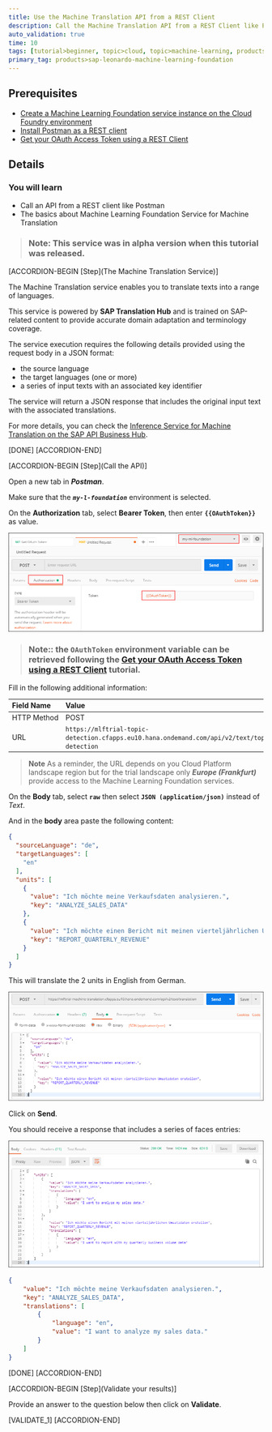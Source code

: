 ```yaml
---
title: Use the Machine Translation API from a REST Client
description: Call the Machine Translation API from a REST Client like Postman
auto_validation: true
time: 10
tags: [tutorial>beginner, topic>cloud, topic>machine-learning, products>sap-cloud-platform, products>sap-cloud-platform-for-the-cloud-foundry-environment]
primary_tag: products>sap-leonardo-machine-learning-foundation
---
```


## Prerequisites
 - [Create a Machine Learning Foundation service instance on the Cloud Foundry environment](https://developers.sap.com/tutorial-navigator.html?mlfs-cf-create-instance.html)
 - [Install Postman as a REST client](https://developers.sap.com/tutorials/api-tools-postman-install.html)
 - [Get your OAuth Access Token using a REST Client](https://developers.sap.com/tutorials/cp-mlf-rest-generate-oauth-token.html)

## Details
### You will learn
  - Call an API from a REST client like Postman
  - The basics about Machine Learning Foundation Service for Machine Translation

> ### **Note:** This service was in alpha version when this tutorial was released.

[ACCORDION-BEGIN [Step](The Machine Translation Service)]

The Machine Translation service enables you to translate texts into a range of languages.

This service is powered by **SAP Translation Hub** and is trained on SAP-related content to provide accurate domain adaptation and terminology coverage.

The service execution requires the following details provided using the request body in a JSON format:
 - the source language
 - the target languages (one or more)
 - a series of input texts with an associated key identifier

The service will return a JSON response that includes the original input text with the associated translations.

For more details, you can check the [Inference Service for Machine Translation on the SAP API Business Hub](https://api.sap.com/api/translation_api/resource).

[DONE]
[ACCORDION-END]

[ACCORDION-BEGIN [Step](Call the API)]

Open a new tab in ***Postman***.

Make sure that the ***`my-l-foundation`*** environment is selected.

On the **Authorization** tab, select **Bearer Token**, then enter **`{{OAuthToken}}`** as value.

![Postman](01.png)

> ### **Note:**: the **`OAuthToken`** environment variable can be retrieved following the [Get your OAuth Access Token using a REST Client](https://developers.sap.com/tutorials/cp-mlf-rest-generate-oauth-token.html) tutorial.

Fill in the following additional information:

Field Name               | Value
:----------------------- | :--------------
<nobr>HTTP Method</nobr> | POST
<nobr>URL<nobr>          | <nobr>`https://mlftrial-topic-detection.cfapps.eu10.hana.ondemand.com/api/v2/text/topic-detection`</nobr>

> **Note** As a reminder, the URL depends on you Cloud Platform landscape region but for the trial landscape only ***Europe (Frankfurt)*** provide access to the Machine Learning Foundation services.

On the **Body** tab, select **`raw`** then select **`JSON (application/json)`** instead of *Text*.

And in the **body** area paste the following content:

```JSON
{
  "sourceLanguage": "de",
  "targetLanguages": [
    "en"
  ],
  "units": [
    {
      "value": "Ich möchte meine Verkaufsdaten analysieren.",
      "key": "ANALYZE_SALES_DATA"
  	},
	{
      "value": "Ich möchte einen Bericht mit meinen vierteljährlichen Umsatzdaten erstellen",
      "key": "REPORT_QUARTERLY_REVENUE"
    }
  ]
}
```

This will translate the 2 units in English from German.

![Postman](02.png)

Click on **Send**.

You should receive a response that includes a series of faces entries:

![Postman](03.png)

```json
{
    "value": "Ich möchte meine Verkaufsdaten analysieren.",
    "key": "ANALYZE_SALES_DATA",
    "translations": [
        {
            "language": "en",
            "value": "I want to analyze my sales data."
        }
    ]
}
```

[DONE]
[ACCORDION-END]

[ACCORDION-BEGIN [Step](Validate your results)]

Provide an answer to the question below then click on **Validate**.

[VALIDATE_1]
[ACCORDION-END]
